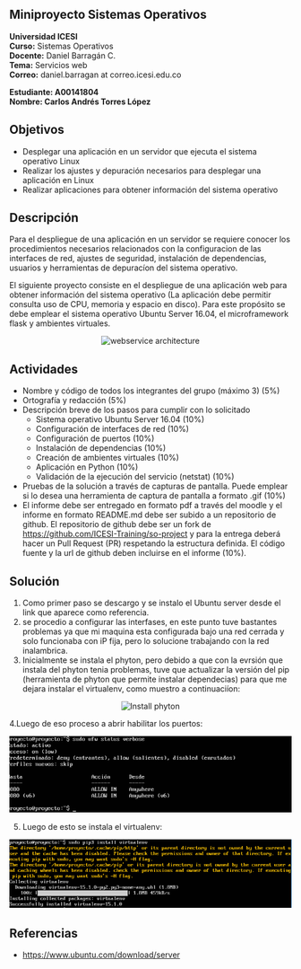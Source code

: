 ## Miniproyecto Sistemas Operativos

**Universidad ICESI**  
**Curso:** Sistemas Operativos  
**Docente:** Daniel Barragán C.  
**Tema:**  Servicios web  
**Correo:** daniel.barragan at correo.icesi.edu.co

**Estudiante: A00141804**  
**Nombre: Carlos Andrés Torres López**  

## Objetivos
* Desplegar una aplicación en un servidor que ejecuta el sistema operativo Linux
* Realizar los ajustes y depuración necesarios para desplegar una
aplicación en Linux
* Realizar aplicaciones para obtener información del sistema operativo

## Descripción
Para el despliegue de una aplicación en un servidor se requiere conocer los procedimientos necesarios relacionados con la configuracion de las interfaces de red, ajustes de seguridad, instalación de dependencias, usuarios y herramientas de depuracíon del sistema operativo.

El siguiente proyecto consiste en el despliegue de una aplicación web para obtener información del sistema operativo (La aplicación debe permitir consulta uso de CPU, memoria y espacio en disco). Para este propósito se debe emplear el sistema operativo Ubuntu Server 16.04, el microframework flask y ambientes virtuales.

<p align="center">
  <img src="images/vista-despliegue.png" alt="webservice architecture"/>
</p>

## Actividades
* Nombre y código de todos los integrantes del grupo (máximo 3) (5%)
* Ortografía y redacción (5%)
* Descripción breve de los pasos para cumplir con lo solicitado
  * Sistema operativo Ubuntu Server 16.04 (10%)
  * Configuración de interfaces de red (10%)
  * Configuración de puertos (10%)
  * Instalación de dependencias (10%)
  * Creación de ambientes virtuales (10%)
  * Aplicación en Python (10%)
  * Validación de la ejecución del servicio (netstat) (10%)
* Pruebas de la solución a través de capturas de pantalla. Puede emplear si lo desea una herramienta de captura de pantalla a formato .gif (10%)
* El informe debe ser entregado en formato pdf a través del moodle y el informe en formato README.md debe ser subido a un repositorio de github. El repositorio de github debe ser un fork de https://github.com/ICESI-Training/so-project y para la entrega deberá hacer un Pull Request (PR) respetando la estructura definida. El código fuente y la url de github deben incluirse en el informe (10%).

## Solución
1. Como primer paso se descargo y se instalo el Ubuntu server desde el link que aparece como referencia.  
2. se procedio a configurar las interfases, en este punto tuve bastantes problemas ya que mi maquina esta configurada bajo una red cerrada y solo funcionaba con iP fija, pero lo solucione trabajando con la red inalambrica.
3. Inicialmente se instala el phyton, pero debido a que con la evrsión que instala del phyton tenia problemas, tuve que actualizar la versión del pip (herramienta de phyton que permite instalar dependecias) para que me dejara instalar  el virtualenv, como muestro a continuaciíon:

<p align="center">
  <img src="Actualización phyton.PNG" alt="Install phyton"/>  
</p>  

4.Luego de eso proceso a abrir habilitar los puertos:  

<p align="center">
  <img src="Puertos.PNG" alt="Puertos"/>  
</p>  

5. Luego de esto se instala el virtualenv:  

<p align="center">
  <img src="virtualenv.PNG" alt="Ambiente virtual"/>  
</p>   

## Referencias  

* https://www.ubuntu.com/download/server
